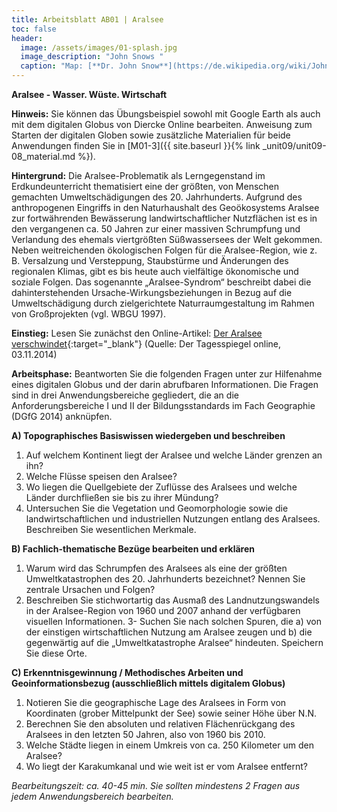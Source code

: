 ```yaml
---
title: Arbeitsblatt AB01 | Aralsee
toc: false
header:
  image: /assets/images/01-splash.jpg
  image_description: "John Snows "
  caption: "Map: [**Dr. John Snow**](https://de.wikipedia.org/wiki/John_Snow_(Mediziner)) [Wellcome Library via wikimedia](https://w.wiki/QtV)"
---
```

**Aralsee - Wasser. Wüste. Wirtschaft**

**Hinweis:** Sie können das Übungsbeispiel sowohl mit Google Earth als auch mit dem digitalen Globus von Diercke Online bearbeiten. Anweisung zum Starten der digitalen Globen sowie zusätzliche Materialien für beide Anwendungen finden Sie in [M01-3]({{ site.baseurl }}{% link _unit09/unit09-08_material.md %}).

**Hintergrund:** Die Aralsee-Problematik als Lerngegenstand im Erdkundeunterricht thematisiert eine der größten, von Menschen gemachten Umweltschädigungen des 20. Jahrhunderts. Aufgrund des anthropogenen Eingriffs in den Naturhaushalt des Geoökosystems Aralsee zur fortwährenden Bewässerung landwirtschaftlicher Nutzflächen ist es in den vergangenen ca. 50 Jahren zur einer massiven Schrumpfung und Verlandung des ehemals viertgrößten Süßwassersees der Welt gekommen. Neben weitreichenden ökologischen Folgen für die Aralsee-Region, wie z. B. Versalzung und Versteppung, Staubstürme und Änderungen des regionalen Klimas, gibt es bis heute auch vielfältige ökonomische und soziale Folgen. Das sogenannte „Aralsee-Syndrom“ beschreibt dabei die dahinterstehenden Ursache-Wirkungsbeziehungen in Bezug auf die Umweltschädigung durch zielgerichtete Naturraumgestaltung im Rahmen von Großprojekten (vgl. WBGU 1997).

**Einstieg:** Lesen Sie zunächst den Online-Artikel: [Der Aralsee verschwindet](http://www.tagesspiegel.de/weltspiegel/versteppung-wassermangel-ueberduengung-der-aralsee-verschwindet/10927638.html){:target="_blank"} (Quelle: Der Tagesspiegel online, 03.11.2014)

**Arbeitsphase:** Beantworten Sie die folgenden Fragen unter zur Hilfenahme eines digitalen Globus und der darin abrufbaren Informationen. Die Fragen sind in drei Anwendungsbereiche gegliedert, die an die Anforderungsbereiche I und II der Bildungsstandards im Fach Geographie (DGfG 2014) anknüpfen.

**A) Topographisches Basiswissen wiedergeben und beschreiben**

1. Auf welchem Kontinent liegt der Aralsee und welche Länder grenzen an ihn?
2. Welche Flüsse speisen den Aralsee?
3. Wo liegen die Quellgebiete der Zuflüsse des Aralsees und welche Länder durchfließen sie bis zu ihrer Mündung?
4. Untersuchen Sie die Vegetation und Geomorphologie sowie die landwirtschaftlichen und industriellen Nutzungen entlang des Aralsees. Beschreiben Sie wesentlichen Merkmale.

**B) Fachlich-thematische Bezüge bearbeiten und erklären**

1. Warum wird das Schrumpfen des Aralsees als eine der größten Umweltkatastrophen des 20. Jahrhunderts bezeichnet? Nennen Sie zentrale Ursachen und Folgen?
2. Beschreiben Sie stichwortartig das Ausmaß des Landnutzungswandels in der Aralsee-Region von 1960 und 2007 anhand der verfügbaren visuellen Informationen.
3- Suchen Sie nach solchen Spuren, die a) von der einstigen wirtschaftlichen Nutzung am Aralsee zeugen und b) die gegenwärtig auf die „Umweltkatastrophe Aralsee“ hindeuten. Speichern Sie diese Orte.

**C) Erkenntnisgewinnung / Methodisches Arbeiten und Geoinformationsbezug (ausschließlich mittels digitalem Globus)**

1. Notieren Sie die geographische Lage des Aralsees in Form von Koordinaten (grober Mittelpunkt der See) sowie seiner Höhe über N.N.
2. Berechnen Sie den absoluten und relativen Flächenrückgang des Aralsees in den letzten 50 Jahren, also von 1960 bis 2010.
3. Welche Städte liegen in einem Umkreis von ca. 250 Kilometer um den Aralsee?
4. Wo liegt der Karakumkanal und wie weit ist er vom Aralsee entfernt?

*Bearbeitungszeit: ca. 40-45 min. Sie sollten mindestens 2 Fragen aus jedem Anwendungsbereich bearbeiten.*

